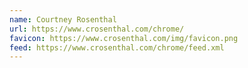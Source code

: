 ```yaml
---
name: Courtney Rosenthal
url: https://www.crosenthal.com/chrome/
favicon: https://www.crosenthal.com/img/favicon.png
feed: https://www.crosenthal.com/chrome/feed.xml
---
```

